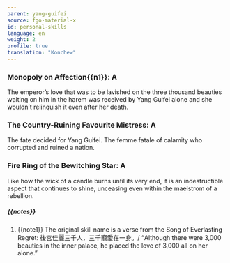```yaml
---
parent: yang-guifei
source: fgo-material-x
id: personal-skills
language: en
weight: 2
profile: true
translation: "Konchew"
---
```


### Monopoly on Affection{{n1}}: A

The emperor’s love that was to be lavished on the three thousand beauties waiting on him in the harem was received by Yang Guifei alone and she wouldn’t relinquish it even after her death.

### The Country-Ruining Favourite Mistress: A

The fate decided for Yang Guifei. The femme fatale of calamity who corrupted and ruined a nation.

### Fire Ring of the Bewitching Star: A

Like how the wick of a candle burns until its very end, it is an indestructible aspect that continues to shine, unceasing even within the maelstrom of a rebellion.

##### {{notes}}

1. {{note1}} The original skill name is a verse from the Song of Everlasting Regret: 後宮佳麗三千人，三千寵愛在一身。/ “Although there were 3,000 beauties in the inner palace, he placed the love of 3,000 all on her alone.”
